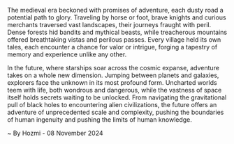 
The medieval era beckoned with promises of adventure, each dusty road a potential path to glory. Traveling by horse or foot, brave knights and curious merchants traversed vast landscapes, their journeys fraught with peril. Dense forests hid bandits and mythical beasts, while treacherous mountains offered breathtaking vistas and perilous passes. Every village held its own tales, each encounter a chance for valor or intrigue, forging a tapestry of memory and experience unlike any other. 

In the future, where starships soar across the cosmic expanse, adventure takes on a whole new dimension. Jumping between planets and galaxies, explorers face the unknown in its most profound form. Uncharted worlds teem with life, both wondrous and dangerous, while the vastness of space itself holds secrets waiting to be unlocked. From navigating the gravitational pull of black holes to encountering alien civilizations, the future offers an adventure of unprecedented scale and complexity, pushing the boundaries of human ingenuity and pushing the limits of human knowledge. 

~ By Hozmi - 08 November 2024
